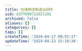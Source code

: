 ```yaml
---
title: 仓储物流制造业ERP
uid: 3377699721021101
archived: false
aliases: []
categories: []
tags: []
createTime: '2024-04-17 09:55:17'
updateTime: '2024-04-23 15:18:38'
---
```


